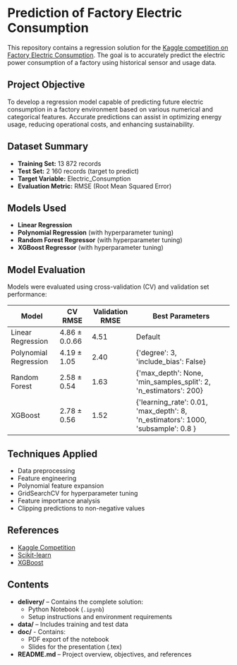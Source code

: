 # Prediction of Factory Electric Consumption

This repository contains a regression solution for the [Kaggle competition on Factory Electric Consumption](https://www.kaggle.com/competitions/prediction-of-factory-electric-consumption/). The goal is to accurately predict the electric power consumption of a factory using historical sensor and usage data.

## Project Objective
To develop a regression model capable of predicting future electric consumption in a factory environment based on various numerical and categorical features. Accurate predictions can assist in optimizing energy usage, reducing operational costs, and enhancing sustainability.

## Dataset Summary

- **Training Set:** 13 872 records
- **Test Set:** 2 160 records (target to predict)
- **Target Variable:** Electric_Consumption
- **Evaluation Metric:** RMSE (Root Mean Squared Error)

## Models Used

- **Linear Regression**
- **Polynomial Regression** (with hyperparameter tuning)
- **Random Forest Regressor** (with hyperparameter tuning)
- **XGBoost Regressor** (with hyperparameter tuning)

## Model Evaluation

Models were evaluated using cross-validation (CV) and validation set performance:

| Model                 | CV RMSE     | Validation RMSE | Best Parameters           |
|-----------------------|-------------|-----------------|---------------------------|
|Linear Regression     | 4.86 ± 0.0.66 | 4.51  | Default |                                                     
| Polynomial Regression | 4.19 ± 1.05 | 2.40        | {'degree': 3, 'include_bias': False}   |
| Random Forest         | 2.58 ± 0.54 | 1.63       | {'max_depth': None, 'min_samples_split': 2, 'n_estimators': 200}     |
| XGBoost               | 2.78 ± 0.56 | 1.52         | {'learning_rate': 0.01, 'max_depth': 8, 'n_estimators': 1000, 'subsample': 0.8 }       |

## Techniques Applied

- Data preprocessing 
- Feature engineering
- Polynomial feature expansion
- GridSearchCV for hyperparameter tuning
- Feature importance analysis
- Clipping predictions to non-negative values

## References

- [Kaggle Competition](https://www.kaggle.com/competitions/prediction-of-factory-electric-consumption/)
- [Scikit-learn](https://scikit-learn.org/)
- [XGBoost](https://xgboost.readthedocs.io/)

## Contents

- **delivery/** – Contains the complete solution:
  - Python Notebook (`.ipynb`)
  - Setup instructions and environment requirements
- **data/** – Includes training and test data
- **doc/** - Contains:
  - PDF export of the notebook
  - Slides for the presentation (.tex)
- **README.md** – Project overview, objectives, and references
